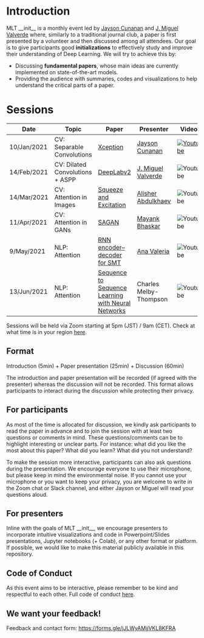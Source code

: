 # Introduction
MLT \_\_init\_\_ is a monthly event led by [Jayson Cunanan](https://www.linkedin.com/in/jayson-cunanan-phd/) and [J. Miguel Valverde](https://twitter.com/jmlipman) where, similarly to a traditional journal club, a paper is first presented by a volunteer and then discussed among all attendees. Our goal is to give participants good **initializations** to effectively study and improve their understanding of Deep Learning. We will try to achieve this by:
* Discussing **fundamental papers**, whose main ideas are currently implemented on state-of-the-art models.
* Providing the audience with summaries, codes and visualizations to help understand the critical parts of a paper.

# Sessions
| Date        | Topic                           | Paper                  | Presenter         | Video |
|-------------|---------------------------------|------------------------|--------------------|---------------------|
| 10/Jan/2021 | CV: Separable Convolutions      | [Xception](https://arxiv.org/abs/1610.02357)               | [Jayson Cunanan](https://www.linkedin.com/in/jayson-cunanan-phd/)     | [![Youtube](https://www.youtube.com/s/desktop/f506bd45/img/favicon_32.png)](https://www.youtube.com/watch?v=GIXDyJnFM5w) |
| 14/Feb/2021 | CV: Dilated Convolutions + ASPP | [DeepLabv2](https://arxiv.org/abs/1606.00915)              | [J. Miguel Valverde](https://www.twitter.com/jmlipman)    |  ![Youtube](https://www.shareicon.net/data/32x32/2016/07/09/118264_youtube_512x512.png) |
| 14/Mar/2021 | CV: Attention in Images         | [Squeeze and Excitation](https://arxiv.org/abs/1709.01507) | [Alisher Abdulkhaev](https://twitter.com/alisher_ai) |  ![Youtube](https://www.shareicon.net/data/32x32/2016/07/09/118264_youtube_512x512.png) |
| 11/Apr/2021 | CV: Attention in GANs | [SAGAN](https://arxiv.org/abs/1805.08318) | [Mayank Bhaskar](https://twitter.com/cataluna84) | ![Youtube](https://www.shareicon.net/data/32x32/2016/07/09/118264_youtube_512x512.png) |
| 9/May/2021 | NLP: Attention | [RNN encoder–decoder for SMT](https://arxiv.org/abs/1406.1078) | [Ana Valeria](https://anavaleriagonzalez.github.io/)  | ![Youtube](https://www.shareicon.net/data/32x32/2016/07/09/118264_youtube_512x512.png)  |
| 13/Jun/2021 | NLP: Attention | [Sequence to Sequence Learning with Neural Networks](https://arxiv.org/abs/1409.3215) | Charles Melby-Thompson | ![Youtube](https://www.shareicon.net/data/32x32/2016/07/09/118264_youtube_512x512.png)  |




Sessions will be held via Zoom starting at 5pm (JST) / 9am (CET). Check at what time is in your region [here](https://www.worldtimebuddy.com/japan-tokyo-to-cet).

## Format
Introduction (5min) + Paper presentation (25min) + Discussion (60min)

The introduction and paper presentation will be recorded (if agreed with the presenter) whereas the discussion will not be recorded. This format allows participants to interact during the discussion while protecting their privacy.

## For participants
As most of the time is allocated for discussion, we kindly ask participants to read the paper in advance and to join the session with at least two questions or comments in mind. These questions/comments can be to highlight interesting or unclear parts. For instance: what did you like the most about this paper? What did you learn? What did you not understand?

To make the session more interactive, participants can also ask questions during the presentation. We encourage everyone to use their microphone, but please keep in mind the environmental noise. If you cannot use your microphone or you want to keep your privacy, you are welcome to write in the Zoom chat or Slack channel, and either Jayson or Miguel will read your questions aloud.


## For presenters
Inline with the goals of MLT \_\_init\_\_, we encourage presenters to incorporate intuitive visualizations and code in Powerpoint/Slides presentations, Jupyter notebooks (+ Colab), or any other format or platform. If possible, we would like to make this material publicly available in this repository.

## Code of Conduct
As this event aims to be interactive, please remember to be kind and respectful to each other. Full code of conduct [here](https://mltokyo.ai/about).

## We want your feedback!
Feedback and contact form: https://forms.gle/jJLWyAMjjVKL8KFRA
